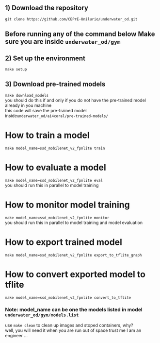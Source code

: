 ## 1) Download the repository

``` git clone https://github.com/CEPrE-Unilurio/underwater_od.git ```

## Before running any of the command below  Make sure you are inside ``` underwater_od/gym ``` 

## 2) Set up the environment

``` make setup ```

## 3) Download pre-trained models
``` make download_models ```\
you should do this if and only if you do not have the pre-trained model already in you machine \
this code will save the pre-trained model inside``` underwater_od/ai4coral/pre-trained-models/ ```

# How to train a model
``` make model_name=ssd_mobilenet_v2_fpnlite train ```

# How to evaluate a model
``` make model_name=ssd_mobilenet_v2_fpnlite eval ``` \
you should run this in parallel to model training

# How to monitor model training
``` make model_name=ssd_mobilenet_v2_fpnlite monitor ``` \
you should run this in parallel to model training and model evaluation

# How to export trained model
``` make model_name=ssd_mobilenet_v2_fpnlite export_to_tflite_graph ```

# How to convert exported model to tflite
``` make model_name=ssd_mobilenet_v2_fpnlite convert_to_tflite ```

### Note: model_name can be one the models listed in model ``` underwater_od/gym/models.list```
use ``` make clean ``` to clean up images and stoped containers, why? \
well, you will need it when you are run out of space trust me I am an engineer ...
